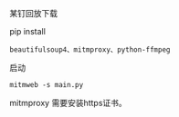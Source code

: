 某钉回放下载


pip install

```
beautifulsoup4、mitmproxy、python-ffmpeg
```
启动

```
mitmweb -s main.py
```



mitmproxy 需要安装https证书。

